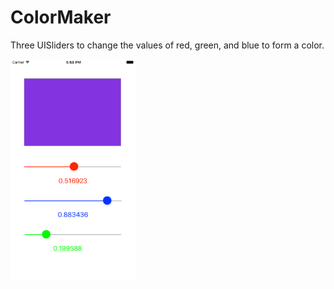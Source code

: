# ColorMaker

Three UISliders to change the values of red, green, and blue to form a color.

<img src="https://github.com/yx79/LearningSwift3/blob/master/ColorMaker/colorMaker.png" width=200>
